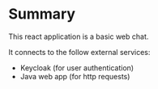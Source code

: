 # Summary
This react application is a basic web chat.

It connects to the follow external services:

- Keycloak (for user authentication)
- Java web app (for http requests)
